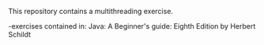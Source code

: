 This repository contains a multithreading exercise.

-exercises contained in: 
Java: A Beginner's guide: Eighth Edition by Herbert Schildt
